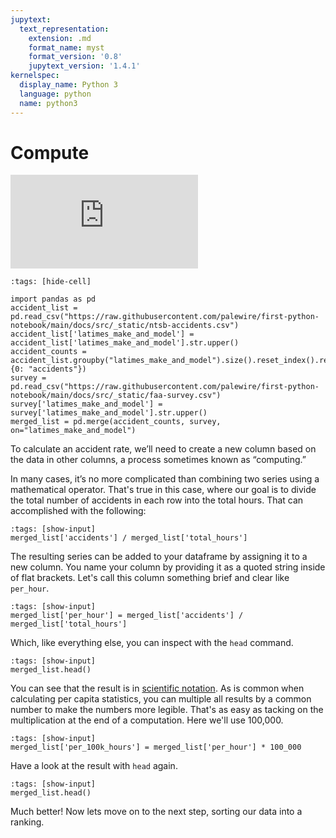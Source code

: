 ```yaml
---
jupytext:
  text_representation:
    extension: .md
    format_name: myst
    format_version: '0.8'
    jupytext_version: '1.4.1'
kernelspec:
  display_name: Python 3
  language: python
  name: python3
---
```


# Compute

<div class="responsive-iframe-container">
    <iframe class="responsive-iframe" src="https://www.youtube.com/embed/JEzzfG8DetU?si=7dkoC3mqkk2WVCm8" title="YouTube video player" frameborder="0" allow="accelerometer; autoplay; clipboard-write; encrypted-media; gyroscope; picture-in-picture; web-share" referrerpolicy="strict-origin-when-cross-origin" allowfullscreen></iframe>
</div>

```{code-cell}
:tags: [hide-cell]

import pandas as pd
accident_list = pd.read_csv("https://raw.githubusercontent.com/palewire/first-python-notebook/main/docs/src/_static/ntsb-accidents.csv")
accident_list['latimes_make_and_model'] = accident_list['latimes_make_and_model'].str.upper()
accident_counts = accident_list.groupby("latimes_make_and_model").size().reset_index().rename(columns={0: "accidents"})
survey = pd.read_csv("https://raw.githubusercontent.com/palewire/first-python-notebook/main/docs/src/_static/faa-survey.csv")
survey['latimes_make_and_model'] = survey['latimes_make_and_model'].str.upper()
merged_list = pd.merge(accident_counts, survey, on="latimes_make_and_model")
```

To calculate an accident rate, we’ll need to create a new column based on the data in other columns, a process sometimes known as “computing.”

In many cases, it’s no more complicated than combining two series using a mathematical operator. That's true in this case, where our goal is to divide the total number of accidents in each row into the total hours. That can accomplished with the following:

```{code-cell}
:tags: [show-input]
merged_list['accidents'] / merged_list['total_hours']
```

The resulting series can be added to your dataframe by assigning it to a new column. You name your column by providing it as a quoted string inside of flat brackets. Let's call this column something brief and clear like `per_hour`.

```{code-cell}
:tags: [show-input]
merged_list['per_hour'] = merged_list['accidents'] / merged_list['total_hours']
```

Which, like everything else, you can inspect with the `head` command.

```{code-cell}
:tags: [show-input]
merged_list.head()
```

You can see that the result is in [scientific notation](https://en.wikipedia.org/wiki/Scientific_notation). As is common when calculating per capita statistics, you can multiple all results by a common number to make the numbers more legible. That's as easy as tacking on the multiplication at the end of a computation. Here we'll use 100,000.

```{code-cell}
:tags: [show-input]
merged_list['per_100k_hours'] = merged_list['per_hour'] * 100_000
```

Have a look at the result with `head` again.

```{code-cell}
:tags: [show-input]
merged_list.head()
```

Much better! Now lets move on to the next step, sorting our data into a ranking.